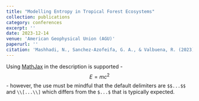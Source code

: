 ```yaml
---
title: "Modelling Entropy in Tropical Forest Ecosystems"
collection: publications
category: conferences
excerpt: ''
date: 2023-12-14
venue: 'American Geophysical Union (AGU)'
paperurl: ''
citation: 'Mashhadi, N., Sanchez-Azofeifa, G. A., & Valbuena, R. (2023). Modelling Entropy in Tropical Forest Ecosystems. AGU23.'
---
```


Using [MathJax](https://www.mathjax.org/) in the description is supported - $$E=mc^2$$ - however, the use must be mindful that the default delimiters are `$$...$$` and `\\[...\\]` which differs from the `$...$` that is typically expected.
